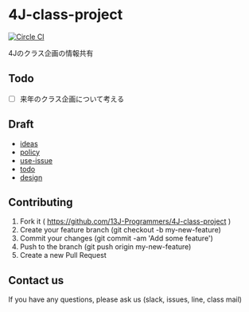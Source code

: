 
4J-class-project
================

[![Circle CI](https://circleci.com/gh/13J-Programmers/4J-class-project.svg?style=shield&circle-token=2a94d13b8aebecfcff2b83ed3db40b67c24345bc)](https://circleci.com/gh/13J-Programmers/4J-class-project)

4Jのクラス企画の情報共有

<!-- [js-game](http://13j-programmers.github.io/4J-class-project/) -->


Todo
----

- [ ] 来年のクラス企画について考える

Draft
-----
<!-- クラス企画の設計 -->

- [ideas](https://github.com/13J-Programmers/4J-class-project/blob/master/doc/ideas.md)
- [policy](https://github.com/13J-Programmers/4J-class-project/blob/master/doc/policy.md)
- [use-issue](https://github.com/13J-Programmers/4J-class-project/blob/master/doc/use-issue.md)
- [todo](https://github.com/13J-Programmers/4J-class-project/blob/master/doc/TODO.md)
- [design](https://github.com/13J-Programmers/4J-class-project/blob/master/doc/design.md)



Contributing
------------

1. Fork it ( https://github.com/13J-Programmers/4J-class-project )
2. Create your feature branch (git checkout -b my-new-feature)
3. Commit your changes (git commit -am 'Add some feature')
4. Push to the branch (git push origin my-new-feature)
5. Create a new Pull Request

Contact us
----------

If you have any questions, please ask us (slack, issues, line, class mail)
